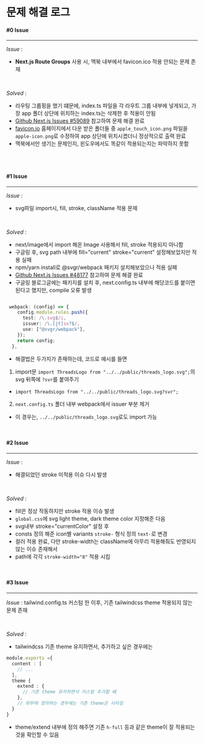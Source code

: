 # 문제 해결 로그

#### #0 Issue
<hr>

*Issue* : 
<br>
- **Next.js Route Groups** 사용 시, 맥북 내부에서 favicon.ico 적용 안되는 문제 존재

<br>

*Solved* : 
<br>
- 라우팅 그룹핑을 했기 떄문에, index.ts 파일을 각 라우트 그룹 내부에 넣게되고, 가장 app 폴더 상단에 위치하는 index.ts는 삭제한 후 적용이 안됨
- [Github Next.js Issues #59089](https://github.com/vercel/next.js/issues/59089) 참고하여 문제 해결 완료
- [favicon.io](https://favicon.io/) 홈페이지에서 다운 받은 폴더들 중 `apple_touch_icon.png` 파일을 `apple-icon.png`로 수정하여 app 상단에 위치시켰더니 정상적으로 출력 완료
- 맥북에서만 생기는 문제인지, 윈도우에서도 똑같이 적용되는지는 파악하지 못함
<br>
<br>

#### #1 Issue
<hr>

*Issue* : 
<br>
- svg파일 import시, fill, stroke, className 적용 문제

<br>

*Solved* : 
<br>
- next/image에서 import 해온 Image 사용해서 fill, stroke 적용되지 아니함 
- 구글링 후, svg path 내부에 fill="current" stroke="current" 설정해보았지만 적용 실패
- npm/yarn install로 @svgr/webpack 패키지 설치해보았으나 적용 실패
- [Github Next.js Issues #48177](https://github.com/vercel/next.js/issues/48177) 참고하여 문제 해결 완료
- 구글링 블로그글에는 패키지를 설치 후, next.config.ts 내부에 해당코드를 붙이면 된다고 했지만, compile 오류 발생

```typescript

 webpack: (config) => {
    config.module.rules.push({
      test: /\.svg$/i,
      issuer: /\.[jt]sx?$/,
      use: ["@svgr/webpack"],
    });
    return config;
  },
```

- 해결법은 두가지가 존재하는데, 코드로 예시를 들면
1. import문 `import ThreadsLogo from "../../public/threads_logo.svg";`의 svg 뒤쪽에 `?svr`를 붙여주기
- `import ThreadsLogo from "../../public/threads_logo.svg?svr";`
2. `next.config.ts` 폴더 내부 webpack에서 issuer 부분 제거
- 이 경우는, `../../public/threads_logo.svg`로도 import 가능

<br>

#### #2 Issue
<hr>

*Issue* : 
<br>

- 해결되었던 stroke 미적용 이슈 다시 발생

<br>

*Solved* : 
<br>

- fill은 정상 작동하지만 stroke 적용 이슈 발생
- `global.css`에 svg light theme, dark theme color 지정해준 다음
- svg내부 stroke="currentColor" 설정 후
- consts 정의 해준 icon별 variants `stroke-` 형식 정의 `text-`로 변경
- 컬러 적용 완료, 다만 stroke-width는 className에 아무리 적용해줘도 반영되지 않는 이슈 존재해서
- path에 각각 `stroke-width="8"` 적용 시킴

<br>

#### #3 Issue
<hr>

*Issue* : tailwind.config.ts 커스텀 한 이후, 기존 tailwindcss theme 적용되지 않는 문제 존재

<br>

*Solved* : 
<br>

- tailwindcss 기존 theme 유지하면서, 추가하고 싶은 경우에는
```typescript
module.exports ={
  content : [
    // ...
  ],
  theme {
    extend : {
      // 기존 theme 유지하면서 커스텀 추가할 떄
    },
    // 외부에 정의하는 경우에는 기존 theme은 사라짐
  }
}
```
- theme/extend 내부에 정의 해주면 기존 `h-full` 등과 같은 theme이 잘 적용되는 것을 확인할 수 있음
